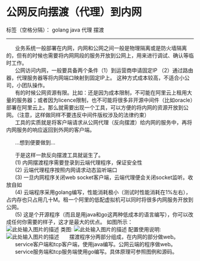 # 公网反向摆渡（代理）到内网

标签（空格分隔）： golang java 代理 摆渡

---

&nbsp;&nbsp;&nbsp;&nbsp;&nbsp;&nbsp;业务系统一般部署在内网，内网和公网之间一般是物理隔离或是防火墙隔离的，但有的时候也需要将内网网段的服务开放到公网上，用来进行调试、确认等临时工作。<br/>
&nbsp;&nbsp;&nbsp;&nbsp;&nbsp;&nbsp;公网访问内网，一般要具备两个条件（1）到运营商申请固定IP （2）通过路由器，代理服务器等将内网端口映射到固定IP上。 这种方式成本较高，不适合小公司，小团队操作。<br/>
&nbsp;&nbsp;&nbsp;&nbsp;&nbsp;&nbsp;有的时候公网资源有限。比如：还是因为成本限制，不可能在阿里云上租用大量的服务器；或者因为licence限制，也不可能将很多非开源中间件（比如oracle）部署在阿里云上。那么就需要出现一个工具，可以方便的将内网的资源开放到公网。（注意，这样做同样不要违反中间件版权涉及的法律约束）<br/>
&nbsp;&nbsp;&nbsp;&nbsp;&nbsp;&nbsp;工具的实质就是将客户端请求从公网代理（反向摆渡）给内网的服务中，再将内网服务的响应返回到外网的客户端。<br/>

&nbsp;&nbsp;&nbsp;&nbsp;&nbsp;&nbsp;…想到便要做到…<br/>

&nbsp;&nbsp;&nbsp;&nbsp;&nbsp;&nbsp;于是这样一款反向摆渡工具就诞生了。<br/>
&nbsp;&nbsp;&nbsp;&nbsp;&nbsp;&nbsp;(1)	内网摆渡程序需要登录到云端代理程序，保证安全性<br/>
&nbsp;&nbsp;&nbsp;&nbsp;&nbsp;&nbsp;(2)	云端代理程序按照内网请求动态监听端口<br/>
&nbsp;&nbsp;&nbsp;&nbsp;&nbsp;&nbsp;(3)	一旦内网程序关闭web socket客户端，云端代理便会关闭socket监听。收放自如<br/>
&nbsp;&nbsp;&nbsp;&nbsp;&nbsp;&nbsp;(4)	云端程序采用golang编写，性能消耗极小（测试时性能消耗在1%左右），占内存也只占用几十M。租一个阿里的低配虚拟机可以同时将很多内网服务开放到公网。<br/>
&nbsp;&nbsp;&nbsp;&nbsp;&nbsp;&nbsp;(5)	这是个开源程序（而且是用java和go这两种低成本的语言编写），你可以改成任何你需要的样子，这才是最大的优点。
如图所示：<br/>
![此处输入图片的描述][1]
类图:
![此处输入图片的描述][2]
配置使用说明:
![此处输入图片的描述][3]
&nbsp;&nbsp;&nbsp;&nbsp;&nbsp;&nbsp;摆渡程序分两部分组成，在内网的部分做web。<br/>
&nbsp;&nbsp;&nbsp;&nbsp;&nbsp;&nbsp;service客户端和tcp客户端，使用java编写。公网云端的程序做web。<br/>
&nbsp;&nbsp;&nbsp;&nbsp;&nbsp;&nbsp;service服务端和tcp服务端使用go编写。具体原理可参照图例和源码。<br/>


  [1]: https://github.com/jonenine/ferry/blob/master/docs/1.jpg
  [2]: https://github.com/jonenine/ferry/blob/master/docs/2.jpg
  [3]: https://github.com/jonenine/ferry/blob/master/docs/3.jpg
